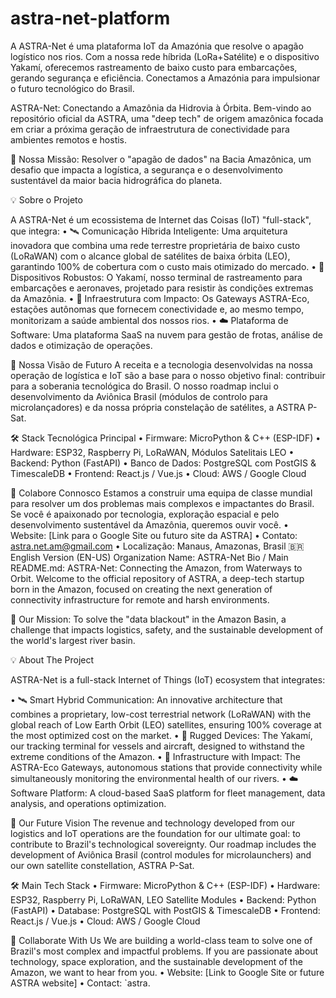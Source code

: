 # astra-net-platform
A ASTRA-Net é uma plataforma IoT da Amazónia que resolve o apagão logístico nos rios. Com a nossa rede híbrida (LoRa+Satélite) e o dispositivo Yakamí, oferecemos rastreamento de baixo custo para embarcações, gerando segurança e eficiência. Conectamos a Amazónia para impulsionar o futuro tecnológico do Brasil.

ASTRA-Net: Conectando a Amazônia da Hidrovia à Órbita.
Bem-vindo ao repositório oficial da ASTRA, uma "deep tech" de origem amazônica focada em criar a próxima geração de infraestrutura de conectividade para ambientes remotos e hostis.

📍 Nossa Missão: Resolver o "apagão de dados" na Bacia Amazônica, um desafio que impacta a logística, a segurança e o desenvolvimento sustentável da maior bacia hidrográfica do planeta.

💡 Sobre o Projeto

A ASTRA-Net é um ecossistema de Internet das Coisas (IoT) "full-stack", que integra:
•	🛰️ Comunicação Híbrida Inteligente: Uma arquitetura inovadora que combina uma rede terrestre proprietária de baixo custo (LoRaWAN) com o alcance global de satélites de baixa órbita (LEO), garantindo 100% de cobertura com o custo mais otimizado do mercado.
•	🚤 Dispositivos Robustos: O Yakamí, nosso terminal de rastreamento para embarcações e aeronaves, projetado para resistir às condições extremas da Amazônia.
•	🌳 Infraestrutura com Impacto: Os Gateways ASTRA-Eco, estações autônomas que fornecem conectividade e, ao mesmo tempo, monitorizam a saúde ambiental dos nossos rios.
•	☁️ Plataforma de Software: Uma plataforma SaaS na nuvem para gestão de frotas, análise de dados e otimização de operações.

🚀 Nossa Visão de Futuro
A receita e a tecnologia desenvolvidas na nossa operação de logística e IoT são a base para o nosso objetivo final: contribuir para a soberania tecnológica do Brasil. O nosso roadmap inclui o desenvolvimento da Aviônica Brasil (módulos de controlo para microlançadores) e da nossa própria constelação de satélites, a ASTRA P-Sat.

🛠️ Stack Tecnológica Principal
•	Firmware: MicroPython & C++ (ESP-IDF)
•	Hardware: ESP32, Raspberry Pi, LoRaWAN, Módulos Satelitais LEO
•	Backend: Python (FastAPI)
•	Banco de Dados: PostgreSQL com PostGIS & TimescaleDB
•	Frontend: React.js / Vue.js
•	Cloud: AWS / Google Cloud

🤝 Colabore Connosco
Estamos a construir uma equipa de classe mundial para resolver um dos problemas mais complexos e impactantes do Brasil. Se você é apaixonado por tecnologia, exploração espacial e pelo desenvolvimento sustentável da Amazônia, queremos ouvir você.
•	Website: [Link para o Google Site ou futuro site da ASTRA]
•	Contato: astra.net.am@gmail.com
•	Localização: Manaus, Amazonas, Brasil 🇧🇷
English Version (EN-US)
Organization Name:
ASTRA-Net
Bio / Main README.md:
ASTRA-Net: Connecting the Amazon, from Waterways to Orbit.
Welcome to the official repository of ASTRA, a deep-tech startup born in the Amazon, focused on creating the next generation of connectivity infrastructure for remote and harsh environments.

📍 Our Mission: To solve the "data blackout" in the Amazon Basin, a challenge that impacts logistics, safety, and the sustainable development of the world's largest river basin.

💡 About The Project

ASTRA-Net is a full-stack Internet of Things (IoT) ecosystem that integrates:

•	🛰️ Smart Hybrid Communication: An innovative architecture that combines a proprietary, low-cost terrestrial network (LoRaWAN) with the global reach of Low Earth Orbit (LEO) satellites, ensuring 100% coverage at the most optimized cost on the market.
•	🚤 Rugged Devices: The Yakamí, our tracking terminal for vessels and aircraft, designed to withstand the extreme conditions of the Amazon.
•	🌳 Infrastructure with Impact: The ASTRA-Eco Gateways, autonomous stations that provide connectivity while simultaneously monitoring the environmental health of our rivers.
•	☁️ Software Platform: A cloud-based SaaS platform for fleet management, data analysis, and operations optimization.

🚀 Our Future Vision
The revenue and technology developed from our logistics and IoT operations are the foundation for our ultimate goal: to contribute to Brazil's technological sovereignty. Our roadmap includes the development of Aviônica Brasil (control modules for microlaunchers) and our own satellite constellation, ASTRA P-Sat.

🛠️ Main Tech Stack
•	Firmware: MicroPython & C++ (ESP-IDF)
•	Hardware: ESP32, Raspberry Pi, LoRaWAN, LEO Satellite Modules
•	Backend: Python (FastAPI)
•	Database: PostgreSQL with PostGIS & TimescaleDB
•	Frontend: React.js / Vue.js
•	Cloud: AWS / Google Cloud

🤝 Collaborate With Us
We are building a world-class team to solve one of Brazil's most complex and impactful problems. If you are passionate about technology, space exploration, and the sustainable development of the Amazon, we want to hear from you.
•	Website: [Link to Google Site or future ASTRA website]
•	Contact: `astra.
